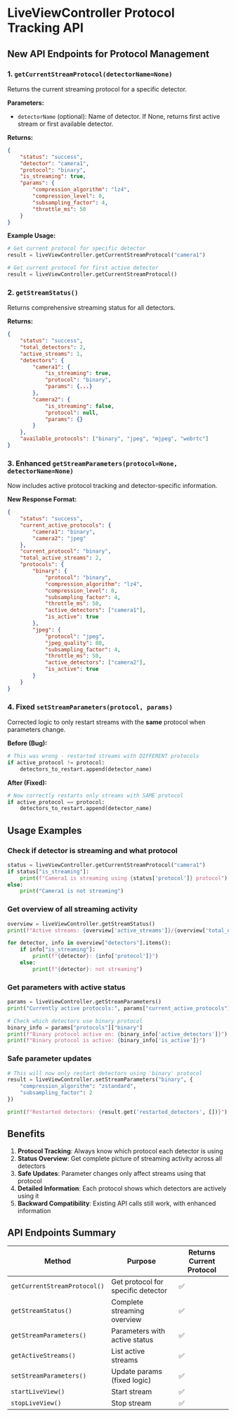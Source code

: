 # LiveViewController Protocol Tracking API

## New API Endpoints for Protocol Management

### 1. `getCurrentStreamProtocol(detectorName=None)`
Returns the current streaming protocol for a specific detector.

**Parameters:**
- `detectorName` (optional): Name of detector. If None, returns first active stream or first available detector.

**Returns:**
```json
{
    "status": "success",
    "detector": "camera1",
    "protocol": "binary",
    "is_streaming": true,
    "params": {
        "compression_algorithm": "lz4",
        "compression_level": 0,
        "subsampling_factor": 4,
        "throttle_ms": 50
    }
}
```

**Example Usage:**
```python
# Get current protocol for specific detector
result = liveViewController.getCurrentStreamProtocol("camera1")

# Get current protocol for first active detector
result = liveViewController.getCurrentStreamProtocol()
```

### 2. `getStreamStatus()`
Returns comprehensive streaming status for all detectors.

**Returns:**
```json
{
    "status": "success",
    "total_detectors": 2,
    "active_streams": 1,
    "detectors": {
        "camera1": {
            "is_streaming": true,
            "protocol": "binary",
            "params": {...}
        },
        "camera2": {
            "is_streaming": false,
            "protocol": null,
            "params": {}
        }
    },
    "available_protocols": ["binary", "jpeg", "mjpeg", "webrtc"]
}
```

### 3. Enhanced `getStreamParameters(protocol=None, detectorName=None)`
Now includes active protocol tracking and detector-specific information.

**New Response Format:**
```json
{
    "status": "success",
    "current_active_protocols": {
        "camera1": "binary",
        "camera2": "jpeg"
    },
    "current_protocol": "binary",
    "total_active_streams": 2,
    "protocols": {
        "binary": {
            "protocol": "binary",
            "compression_algorithm": "lz4",
            "compression_level": 0,
            "subsampling_factor": 4,
            "throttle_ms": 50,
            "active_detectors": ["camera1"],
            "is_active": true
        },
        "jpeg": {
            "protocol": "jpeg",
            "jpeg_quality": 80,
            "subsampling_factor": 4,
            "throttle_ms": 50,
            "active_detectors": ["camera2"],
            "is_active": true
        }
    }
}
```

### 4. Fixed `setStreamParameters(protocol, params)`
Corrected logic to only restart streams with the **same** protocol when parameters change.

**Before (Bug):**
```python
# This was wrong - restarted streams with DIFFERENT protocols
if active_protocol != protocol:
    detectors_to_restart.append(detector_name)
```

**After (Fixed):**
```python
# Now correctly restarts only streams with SAME protocol
if active_protocol == protocol:
    detectors_to_restart.append(detector_name)
```

## Usage Examples

### Check if detector is streaming and what protocol
```python
status = liveViewController.getCurrentStreamProtocol("camera1")
if status["is_streaming"]:
    print(f"Camera1 is streaming using {status['protocol']} protocol")
else:
    print("Camera1 is not streaming")
```

### Get overview of all streaming activity
```python
overview = liveViewController.getStreamStatus()
print(f"Active streams: {overview['active_streams']}/{overview['total_detectors']}")

for detector, info in overview["detectors"].items():
    if info["is_streaming"]:
        print(f"{detector}: {info['protocol']}")
    else:
        print(f"{detector}: not streaming")
```

### Get parameters with active status
```python
params = liveViewController.getStreamParameters()
print("Currently active protocols:", params["current_active_protocols"])

# Check which detectors use binary protocol
binary_info = params["protocols"]["binary"]
print(f"Binary protocol active on: {binary_info['active_detectors']}")
print(f"Binary protocol is active: {binary_info['is_active']}")
```

### Safe parameter updates
```python
# This will now only restart detectors using 'binary' protocol
result = liveViewController.setStreamParameters("binary", {
    "compression_algorithm": "zstandard",
    "subsampling_factor": 2
})

print(f"Restarted detectors: {result.get('restarted_detectors', [])}")
```

## Benefits

1. **Protocol Tracking**: Always know which protocol each detector is using
2. **Status Overview**: Get complete picture of streaming activity across all detectors
3. **Safe Updates**: Parameter changes only affect streams using that protocol
4. **Detailed Information**: Each protocol shows which detectors are actively using it
5. **Backward Compatibility**: Existing API calls still work, with enhanced information

## API Endpoints Summary

| Method | Purpose | Returns Current Protocol |
|--------|---------|-------------------------|
| `getCurrentStreamProtocol()` | Get protocol for specific detector | ✅ |
| `getStreamStatus()` | Complete streaming overview | ✅ |
| `getStreamParameters()` | Parameters with active status | ✅ |
| `getActiveStreams()` | List active streams | ✅ |
| `setStreamParameters()` | Update params (fixed logic) | ✅ |
| `startLiveView()` | Start stream | ✅ |
| `stopLiveView()` | Stop stream | ✅ |